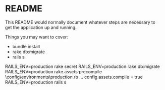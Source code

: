 # README

This README would normally document whatever steps are necessary to get the
application up and running.

Things you may want to cover:

* bundle install
* rake db:migrate
* rails s

RAILS_ENV=production rake secret
RAILS_ENV=production rake db:migrate
RAILS_ENV=production rake assets:precompile
\config\environments\production.rb ... config.assets.compile = true
RAILS_ENV=production rails s